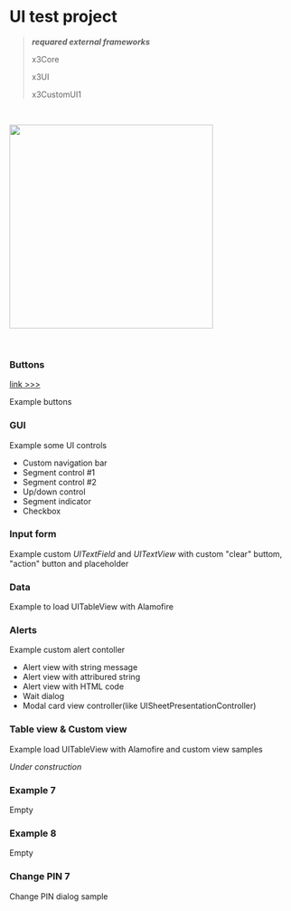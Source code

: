 # UI test project

>___requared external frameworks___
>
>
> x3Core
> 
> x3UI
> 
> x3CustomUI1
> 
<p>&nbsp;</p>
<img src="https://dvostr.ru/assets/img/screenshorts/img_01-01.png" width="360">
<p>&nbsp;</p>
<h3>Buttons</h3>
<a href="https://github.com/dvvostr/UITest/tree/main/UITest/Controller/ExampleViewController/ExampleViewController1">link >>></a>

<p>Example buttons</p>
<h3>GUI</h3>
<p>Example some UI controls</p>
<ul>
  <li>Custom navigation bar</li>
  <li>Segment control #1</li>
  <li>Segment control #2</li>
  <li>Up/down control</li>
  <li>Segment indicator</li>
  <li>Checkbox</li>
</ul>
<h3>Input form</h3>
<p>Example custom <i>UITextField</i> and <i>UITextView</i> with custom "clear" buttom, "action" button and placeholder</p>
<h3>Data</h3>
<p>Example to load UITableView with Alamofire</p>
<h3>Alerts</h3>
<p>Example custom alert contoller</p>
<ul>
  <li>Alert view with string message</li>
  <li>Alert view with attribured string</li>
  <li>Alert view with HTML code</li>
  <li>Wait dialog</li>
  <li>Modal card view controller(like UISheetPresentationController)</li>
</ul>
<h3>Table view &#38; Custom view</h3>
<p>Example load UITableView with Alamofire and custom view samples</p>
<p class="red"><i>Under construction</i></p>
<h3>Example 7</h3>
<p>Empty</p>
<h3>Example 8</h3>
<p>Empty</p>
<h3>Change PIN 7</h3>
<p>Change PIN dialog sample</p>
<p>&nbsp;</p>
